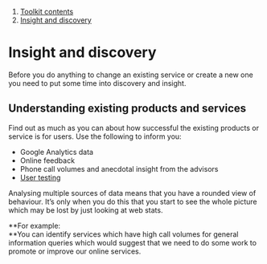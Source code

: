 1.  [Toolkit contents](contents)
2.  [Insight and discovery](#)

# Insight and discovery

Before you do anything to change an existing service or create a new one you need to put some time into discovery and insight.

## Understanding existing products and services

Find out as much as you can about how successful the existing products or service is for users. Use the following to inform you:

*   Google Analytics data
*   Online feedback
*   Phone call volumes and anecdotal insight from the advisors
*   [User testing](user-testing "User testing")

Analysing multiple sources of data means that you have a rounded view of behaviour. It’s only when you do this that you start to see the whole picture which may be lost by just looking at web stats.

**For example:  
**You can identify services which have high call volumes for general information queries which would suggest that we need to do some work to promote or improve our online services.